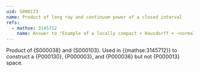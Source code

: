 ```yaml
---
uid: S000173
name: Product of long ray and continuum power of a closed interval
refs:
  - mathse: 3145712
    name: Answer to "Example of a locally compact + Hausdorff + ¬normal + connected space"
---
```


Product of {S000038} and {S000103}. Used in
{{mathse:3145712}} to construct a {P000130}, {P000003}, and {P000036}
but not {P000013} space.
